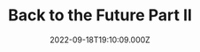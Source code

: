 ---
title: "Back to the Future Part II"
year: 1989
date: 2022-09-18T19:10:09.000Z
permalink: /almanac/movies/2022-09-18-back-to-the-future-part-ii/index.html
link: https://letterboxd.com/rknightuk/film/back-to-the-future-part-ii/7/
rating: 3
tmdbid: 165
---